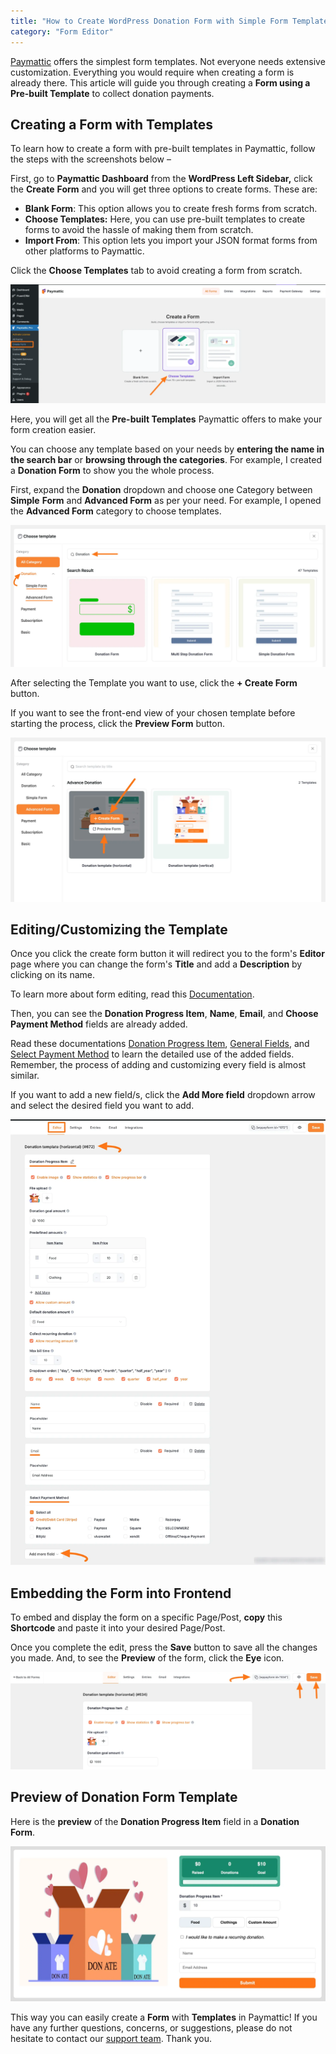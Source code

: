 ```yaml
---
title: "How to Create WordPress Donation Form with Simple Form Templates?"
category: "Form Editor"
---
```

[Paymattic](https://paymattic.com/) offers the simplest form templates. Not everyone needs extensive customization. Everything you would require when creating a form is already there. This article will guide you through creating a **Form using a Pre-built Template** to collect donation payments.

## Creating a Form with Templates

To learn how to create a form with pre-built templates in Paymattic, follow the steps with the screenshots below –

First, go to **Paymattic Dashboard** from the **WordPress Left Sidebar,** click the **Create** **Form** and you will get three options to create forms. These are:
- **Blank Form**: This option allows you to create fresh forms from scratch.
- **Choose Templates:** Here, you can use pre-built templates to create forms to avoid the hassle of making them from scratch.
- **Import From**: This option lets you import your JSON format forms from other platforms to Paymattic.

Click the **Choose Templates** tab to avoid creating a form from scratch.

![Choose Templates button](../public/images/form-editor/simple-form-templates/Choose-Templates-button-scaled.webp)

Here, you will get all the **Pre-built Templates** Paymattic offers to make your form creation easier.

You can choose any template based on your needs by **entering the name in the search bar** or **browsing through the categories**. For example, I created a **Donation Form** to show you the whole process.

First, expand the **Donation** dropdown and choose one Category between **Simple** **Form** and **Advanced Form** as per your need. For example, I opened the **Advanced Form** category to choose templates.

![Choose template popup](../public/images/form-editor/simple-form-templates/Choose-template-pop-up-page.webp)

After selecting the Template you want to use, click the **+ Create Form** button.

If you want to see the front-end view of your chosen template before starting the process, click the **Preview Form** button.

![Create Form and Preview buttons](../public/images/form-editor/simple-form-templates/Create-Form-and-Preview-Form-button-.webp)

## Editing/Customizing the Template

Once you click the create form button it will redirect you to the form's **Editor** page where you can change the form's **Title** and add a **Description** by clicking on its name.

To learn more about form editing, read this [Documentation](../form-editor/how-to-edit-forms-in-wordpress-with-paymattic.md).

Then, you can see the **Donation Progress Item**, **Name**, **Email**, and **Choose Payment Method** fields are already added.

Read these documentations [Donation Progress Item](../donation-and-product-fields/how-to-add-donation-progress-item-in-wordpress-with-paymattic.md), [General Fields](../general-input-fields/how-to-use-general-form-input-fields-in-wordpress-with-paymattic.md), and [Select Payment Method](../general-input-fields/how-to-use-the-payment-method-fields-section.md#choose-payment-method) to learn the detailed use of the added fields. Remember, the process of adding and customizing every field is almost similar.

If you want to add a new field/s, click the **Add More field** dropdown arrow and select the desired field you want to add.

![Editor page of Donation template](../public/images/form-editor/simple-form-templates/Editor-page-of-Donation-template-2-scaled.webp)

## Embedding the Form into Frontend

To embed and display the form on a specific Page/Post, **copy** this **Shortcode** and paste it into your desired Page/Post.

Once you complete the edit, press the **Save** button to save all the changes you made.
And, to see the **Preview** of the form, click the **Eye** icon.

![Save preview shortcode buttons](../public/images/form-editor/simple-form-templates/Save-preview-shortocde-buttons-scaled.webp)

## Preview of Donation Form Template

Here is the **preview** of the **Donation Progress Item** field in a **Donation Form**.

![Preview of Donation Form](../public/images/form-editor/simple-form-templates/Preview-of-Donation-Form.webp)

This way you can easily create a **Form** with **Templates** in Paymattic!
If you have any further questions, concerns, or suggestions, please do not hesitate to contact our [support team](https://wpmanageninja.com/support-tickets/). Thank you.